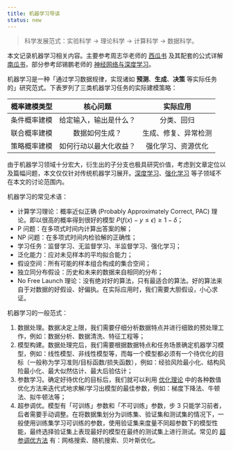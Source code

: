 ```yaml
---
title: 机器学习导读
status: new
---
```


> 科学发展范式：实验科学 $\to$ 理论科学 $\to$ 计算科学 $\to$ 数据科学。

本文记录机器学习相关内容。主要参考周志华老师的 [西瓜书](https://github.com/jingyuexing/Ebook/blob/master/Machine_Learning/机器学习_周志华.pdf) 及其配套的公式详解 [南瓜书](https://github.com/datawhalechina/pumpkin-book)，部分参考邱锡鹏老师的 [神经网络与深度学习](https://nndl.github.io/)。

机器学习是一种「通过学习数据规律，实现诸如 **预测**、**生成**、**决策** 等实际任务的」研究范式。下表罗列了三类机器学习任务的实际建模策略：

| 概率建模类型 |        核心问题        |       实际应用       |
| :----------: | :--------------------: | :------------------: |
| 条件概率建模 | 给定输入，输出是什么？ |      分类、回归      |
| 联合概率建模 |     数据如何生成？     | 生成、修复、异常检测 |
| 策略概率建模 | 如何行动以最大化收益？ |  强化学习、资源优化  |

由于机器学习领域十分宏大，衍生出的子分支也极具研究价值，考虑到文章定位以及篇幅问题，本文仅仅针对传统机器学习展开。[深度学习](../deep-learning/index.md)、[强化学习](../reinforcement-learning/index.md) 等子领域不在本文的讨论范围内。

机器学习的常见术语：

- 计算学习理论：概率近似正确 (Probably Approximately Correct, PAC) 理论。即以很高的概率得到很好的模型 $P(f(x)- y \le \epsilon) \ge 1 - \delta$；
- P 问题：在多项式时间内计算出答案的解；
- NP 问题：在多项式时间内检验解的正确性；
- 学习任务：监督学习、无监督学习、半监督学习、强化学习；
- 泛化能力：应对未见样本的平均拟合能力；
- 假设空间：所有可能的样本组合构成的集合空间；
- 独立同分布假设：历史和未来的数据来自相同的分布；
- No Free Launch 理论：没有绝对好的算法，只有最适合的算法。好的算法来自于对数据的好假设、好偏执。在实际应用时，我们需要大胆假设，小心求证。

机器学习的一般范式：

1. 数据处理。数据决定上限，我们需要仔细分析数据特点并进行细致的预处理工作，例如：数据分析、数据清洗、特征工程等；
2. 模型构建。数据处理完后，我们需要根据数据特点和任务场景确定机器学习模型，例如：线性模型、非线性模型等，而每一个模型都必须有一个待优化的目标（一般称为学习准则/目标函数/损失函数），例如：经验风险最小化、结构风险最小化、最大似然估计、最大后验估计；
3. 参数学习。确定好待优化的目标后，我们就可以利用 [优化理论](../../math/optimization-method/index.md) 中的各种数值优化方法来迭代式地求解/学习出模型的最佳参数，例如：梯度下降法、牛顿法、拟牛顿法等；
4. 超参调优。模型有「可训练」参数和「不可训练」参数，步 $3$ 只能学习前者，后者需要手动调整。在将数据集划分为训练集、验证集和测试集的情况下，一般使用训练集学习可训练的参数，使用验证集来度量不同超参数下的模型性能，最终选择验证集上表现最好的模型在最终的测试集上进行测试。常见的 [超参调优方法](https://zhuanlan.zhihu.com/p/234509605) 有：网格搜索、随机搜索、贝叶斯优化。
